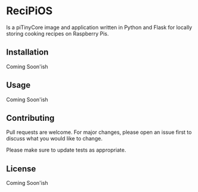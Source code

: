 # ReciPiOS

Is a piTinyCore image and application written in Python and Flask for locally storing cooking recipes on Raspberry Pis.

## Installation

Coming Soon'ish

## Usage

Coming Soon'ish

## Contributing
Pull requests are welcome. For major changes, please open an issue first to discuss what you would like to change.

Please make sure to update tests as appropriate.

## License

Coming Soon'ish
